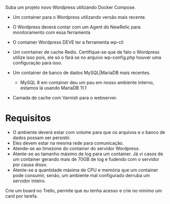 Suba um projeto novo Wordpress utilizando Docker Compose.

* Um container para o Wordpress utilizando versão mais recente.
* O Wordpress deverá contar com um Agent do NewRelic para monitoramento com essa ferramenta
* O container Wordpress DEVE ter a ferramenta wp-cli

* Um conrtainer de cache Redis. Certifique-se que de fato o Wordpress utilize isso pois, ele só o fará se no arquivo wp-config.php houver uma configuração para isso.
* Um container de banco de dados MySQL|MariaDB mais recentes. 
    * MySQL 8 em container deu um pau em nosso ambiente interno, estamos lá usando MariaDB 11.1
* Camada de cache com Varnish para o webserver.

# Requisitos
* O ambiente deverá estar com volume para que os arquivos e o banco de dados possam ser persistir.
* Eles devem estar na mesma rede para comunicação.
* Atende-se ao timezone do container do servidor Wordpress.
* Atente-se ao tamanho máximo de log para um container. Já vi casos de um container gerando mais de 70GB de log e fudendo com o servidor por causa disso.
* Atente-se a quantidade máxima de CPU e memória que um container pode consumir, senão, um ambiente mal configurado derruba um servidor inteiro.

Crie um board no Trello, permite que eu tenha acesso e crie no mínimo um card por tarefa.